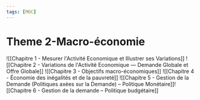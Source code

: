 ```yaml
---
tags: [MOC]
---
```


# Theme 2-Macro-économie
![[Chapitre 1 - Mesurer l'Activité Economique et Illustrer ses Variations]]
![[Chapitre 2 - Variations de l'Activité Economique — Demande Globale et Offre Globale]]
![[Chapitre 3 -  Objectifs macro-économiques]]
![[Chapitre 4 - Économie des inégalités et de la pauvreté]]
![[Chapitre 5 - Gestion de la Demande (Politiques axées sur la Demande) – Politique Monétaire]]![[Chapitre 6 - Gestion de la demande – Politique budgétaire]]